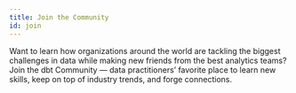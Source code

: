```yaml
---
title: Join the Community
id: join
---
```


<section className="community-home">

Want to learn how organizations around the world are tackling the biggest challenges in data while making new friends from the best analytics teams? Join the dbt Community — data practitioners’ favorite place to learn new skills, keep on top of industry trends, and forge connections.

<div className="grid--3-col">

<Card
    title="Join us on Slack"
    body="Follow the pulse of the dbt Community! Chat with other practitioners in your city, country or worldwide about data work, tech stacks, or simply share a killer meme."
link="https://www.getdbt.com/community/join-the-community/"
    icon="slack"
/>

<Card
    title="Community Forum"
    body="Have a question about how to do something in dbt? Hop into the Community Forum and work with others to create long lived community knowledge."
    link="/community/forum"
    icon="discussions"
/>

<Card
    title="How to contribute"
    body="Want to get involved? This is the place! Learn how to contribute to our open source repositories, write for the blog, speak at a meetup and more."
    link="community/contribute" icon="pencil-paper"
/>

<Card
    title="Code of Conduct"
    body="The dbt Community is diverse, inclusive and vibrant. We are committed to creating a space where everyone can feel welcome and safe to join, contribute and share their ideas. Our Code of Conduct reflects the agreement that all Community members make to each other to uphold these ideals."
    link="community/resources/code-of-conduct/"
    icon="folder"
/>

<Card
    title="Upcoming events"
    body="Nothing beats the energy of a meetup or a live event. Whether it's in-person Meetups in your local area, Coalesce – the annual Analytics Engineering Conference – or online Office Hours there are options for everyone."
    link="community/events"
    icon="calendar" />

<Card
    title="Watch past events"
    body="Get a taste for the energy of our live events, get inspired, or prepare for an upcoming event by watching recordings from our YouTube archives."
    link="https://www.youtube.com/playlist?list=PL0QYlrC86xQl1DGKBopQZiZ6tSqrMlD2M"
    icon="star"
/>

</div>
</section>
